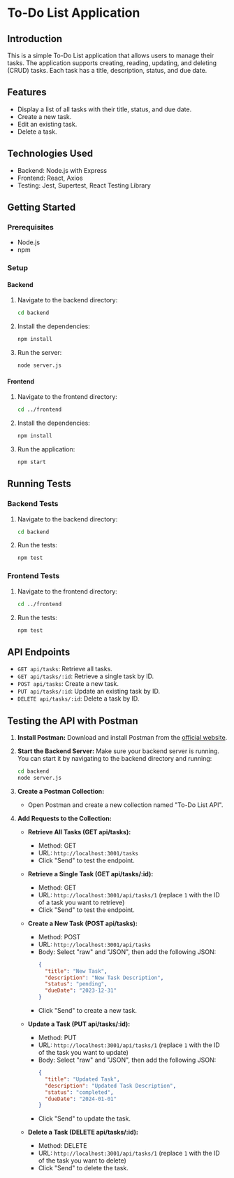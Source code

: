 # To-Do List Application

## Introduction
This is a simple To-Do List application that allows users to manage their tasks. The application supports creating, reading, updating, and deleting (CRUD) tasks. Each task has a title, description, status, and due date.

## Features
- Display a list of all tasks with their title, status, and due date.
- Create a new task.
- Edit an existing task.
- Delete a task.

## Technologies Used
- Backend: Node.js with Express
- Frontend: React, Axios
- Testing: Jest, Supertest, React Testing Library

## Getting Started

### Prerequisites
- Node.js
- npm

### Setup

#### Backend
1. Navigate to the backend directory:
    ```bash
    cd backend
    ```
2. Install the dependencies:
    ```bash
    npm install
    ```
3. Run the server:
    ```bash
    node server.js
    ```

#### Frontend
1. Navigate to the frontend directory:
    ```bash
    cd ../frontend
    ```
2. Install the dependencies:
    ```bash
    npm install
    ```
3. Run the application:
    ```bash
    npm start
    ```

## Running Tests

### Backend Tests
1. Navigate to the backend directory:
    ```bash
    cd backend
    ```
2. Run the tests:
    ```bash
    npm test
    ```

### Frontend Tests
1. Navigate to the frontend directory:
    ```bash
    cd ../frontend
    ```
2. Run the tests:
    ```bash
    npm test
    ```

## API Endpoints
- `GET api/tasks`: Retrieve all tasks.
- `GET api/tasks/:id`: Retrieve a single task by ID.
- `POST api/tasks`: Create a new task.
- `PUT api/tasks/:id`: Update an existing task by ID.
- `DELETE api/tasks/:id`: Delete a task by ID.

## Testing the API with Postman

1. **Install Postman:**
   Download and install Postman from the [official website](https://www.postman.com/downloads/).

2. **Start the Backend Server:**
   Make sure your backend server is running. You can start it by navigating to the backend directory and running:
   ```bash
   cd backend
   node server.js
   ```

3. **Create a Postman Collection:**
   - Open Postman and create a new collection named "To-Do List API".

4. **Add Requests to the Collection:**

   - **Retrieve All Tasks (GET api/tasks):**
     - Method: GET
     - URL: `http://localhost:3001/tasks`
     - Click "Send" to test the endpoint.

   - **Retrieve a Single Task (GET api/tasks/:id):**
     - Method: GET
     - URL: `http://localhost:3001/api/tasks/1` (replace `1` with the ID of a task you want to retrieve)
     - Click "Send" to test the endpoint.

   - **Create a New Task (POST api/tasks):**
     - Method: POST
     - URL: `http://localhost:3001/api/tasks`
     - Body: Select "raw" and "JSON", then add the following JSON:
       ```json
       {
         "title": "New Task",
         "description": "New Task Description",
         "status": "pending",
         "dueDate": "2023-12-31"
       }
       ```
     - Click "Send" to create a new task.

   - **Update a Task (PUT api/tasks/:id):**
     - Method: PUT
     - URL: `http://localhost:3001/api/tasks/1` (replace `1` with the ID of the task you want to update)
     - Body: Select "raw" and "JSON", then add the following JSON:
       ```json
       {
         "title": "Updated Task",
         "description": "Updated Task Description",
         "status": "completed",
         "dueDate": "2024-01-01"
       }
       ```
     - Click "Send" to update the task.

   - **Delete a Task (DELETE api/tasks/:id):**
     - Method: DELETE
     - URL: `http://localhost:3001/api/tasks/1` (replace `1` with the ID of the task you want to delete)
     - Click "Send" to delete the task.
